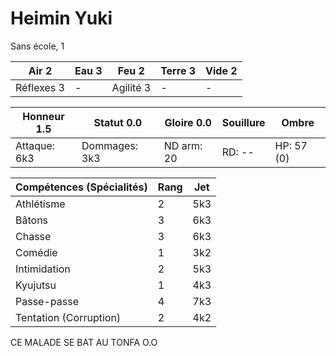 # Heimin Yuki

Sans école, 1

| **Air** 2     | **Eau** 3     | **Feu** 2     | **Terre** 3   | **Vide** 2
| ------------- | ------------- | ------------- | ------------- | -------------
| Réflexes 3    | -             | Agilité 3     | -             | -

| Honneur 1.5   | Statut 0.0    | Gloire 0.0    | Souillure     | Ombre
| ------------- | ------------- | ------------- | ------------- | -------------
| Attaque: 6k3  | Dommages: 3k3 | ND arm: 20    | RD: --        | HP: 57 (0)

| Compétences (Spécialités)                     | Rang  | Jet
| --------------------------------------------- | ----- | -------
| Athlétisme                                    | 2     | 5k3
| Bâtons                                        | 3     | 6k3
| Chasse                                        | 3     | 6k3
| Comédie                                       | 1     | 3k2
| Intimidation                                  | 2     | 5k3
| Kyujutsu                                      | 1     | 4k3
| Passe-passe                                   | 4     | 7k3
| Tentation (Corruption)                        | 2     | 4k2

CE MALADE SE BAT AU TONFA O.O

